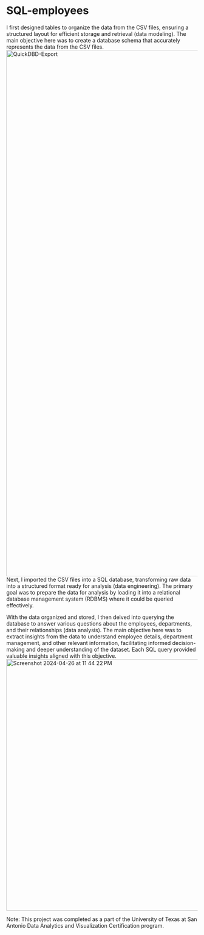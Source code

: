 # SQL-employees 


I first designed tables to organize the data from the CSV files, ensuring a structured layout for efficient storage and retrieval (data modeling). The main objective here was to create a database schema that accurately represents the data from the CSV files.
<img width="1385" alt="QuickDBD-Export" src="https://github.com/Joem36/SQL-employees/assets/133917939/e83abc39-b2f4-4fe2-8828-5651928b4b22">
Next, I imported the CSV files into a SQL database, transforming raw data into a structured format ready for analysis (data engineering). The primary goal was to prepare the data for analysis by loading it into a relational database management system (RDBMS) where it could be queried effectively.

With the data organized and stored, I then delved into querying the database to answer various questions about the employees, departments, and their relationships (data analysis). The main objective here was to extract insights from the data to understand employee details, department management, and other relevant information, facilitating informed decision-making and deeper understanding of the dataset. Each SQL query provided valuable insights aligned with this objective.
<img width="662" alt="Screenshot 2024-04-26 at 11 44 22 PM" src="https://github.com/Joem36/SQL-employees/assets/133917939/4b32e1e2-3a6b-4a0e-ae35-b1f9f95df95f">





Note: This project was completed as a part of the University of Texas at San Antonio Data Analytics and Visualization Certification program.
